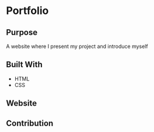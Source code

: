 # Portfolio

## Purpose
A website where I present my project and introduce myself
## Built With
* HTML
* CSS

## Website


## Contribution
